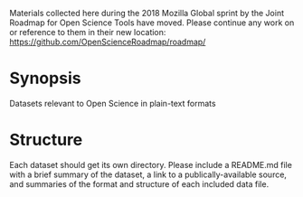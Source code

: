 Materials collected here during the 2018 Mozilla Global sprint by the Joint Roadmap for Open Science Tools have moved. Please continue any work on or reference to them in their new location:
https://github.com/OpenScienceRoadmap/roadmap/

# Synopsis

Datasets relevant to Open Science in plain-text formats

# Structure

Each dataset should get its own directory.  Please include a README.md file with a brief summary of the dataset, a link to a publically-available source, and summaries of the format and structure of each included data file.
